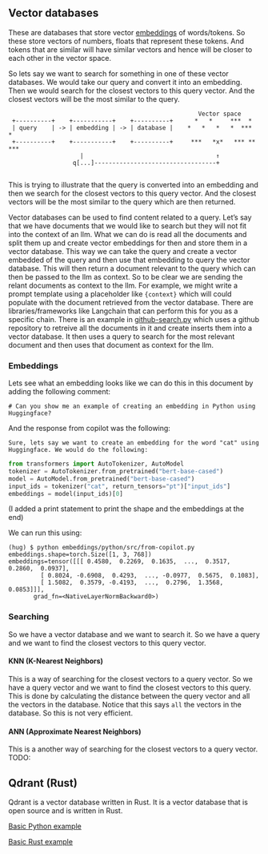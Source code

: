 ## Vector databases
These are databases that store vector [embeddings](./embedding-vector.md) of
words/tokens. So these store vectors of numbers, floats that represent these
tokens. And tokens that are similar will have similar vectors and hence will be
closer to each other in the vector space.

So lets say we want to search for something in one of these vector databases.
We would take our query and convert it into an embedding. Then we would search
for the closest vectors to this query vector. And the closest vectors will be
the most similar to the query.
```
                                                     Vector space
 +----------+    +-----------+    +----------+      *   *     ***  *
 | query    | -> | embedding | -> | database |    *   *   *   *  ***  *
 +----------+    +-----------+    +----------+     ***   *x*   *** ** ***
                    |                                     ↑
                  q[...]----------------------------------+
                                                               
```
This is trying to illustrate that the query is converted into an embedding and
then we search for the closest vectors to this query vector. And the closest
vectors will be the most similar to the query which are then returned.

Vector databases can be used to find content related to a query. Let’s say that
we have documents that we would like to search but they will not fit into the
context of an llm. What we can do is read all the documents and split them up
and create vector embeddings for then and store them in a vector database. This
way we can take the query and create a vector embedded of the query and then use
that embedding to query the vector database. This will then return a document
relevant to the query which can then be passed to the llm as context. So to be
clear we are sending the relant documents as context to the llm. For example,
we might write a prompt template using a placeholder like `{context}` which 
will could populate with the document retrieved from the vector database. There
are libraries/frameworks like Langchain that can perform this for you as a
specific chain.
There is an example in
[github-search.py](../langchain/src/github-search.py) which uses
a github repository to retreive all the documents in it and create inserts
them into a vector database. It then uses a query to search for the most
relevant document and then uses that document as context for the llm.

### Embeddings
Lets see what an embedding looks like we can do this in this document by adding
the following comment:
```
# Can you show me an example of creating an embedding in Python using Huggingface?
```
And the response from copilot was the following:
```
Sure, lets say we want to create an embedding for the word "cat" using
Huggingface. We would do the following:
```

```python
from transformers import AutoTokenizer, AutoModel
tokenizer = AutoTokenizer.from_pretrained("bert-base-cased")
model = AutoModel.from_pretrained("bert-base-cased")
input_ids = tokenizer("cat", return_tensors="pt")["input_ids"]
embeddings = model(input_ids)[0]
```
(I added a print statement to print the shape and the embeddings at the end)

We can run this using:
```console
(hug) $ python embeddings/python/src/from-copilot.py 
embeddings.shape=torch.Size([1, 3, 768])
embeddings=tensor([[[ 0.4580,  0.2269,  0.1635,  ...,  0.3517,  0.2860,  0.0937],
         [ 0.8024, -0.6908,  0.4293,  ..., -0.0977,  0.5675,  0.1083],
         [ 1.5082,  0.3579, -0.4193,  ...,  0.2796,  1.3568,  0.0853]]],
       grad_fn=<NativeLayerNormBackward0>)
```

### Searching
So we have a vector database and we want to search it. So we have a query and
we want to find the closest vectors to this query vector.

#### KNN (K-Nearest Neighbors)
This is a way of searching for the closest vectors to a query vector. So we
have a query vector and we want to find the closest vectors to this query.
This is done by calculating the distance between the query vector and all the
vectors in the database. Notice that this says `all` the vectors in the
database. So this is not very efficient. 

#### ANN (Approximate Nearest Neighbors)
This is a another way of searching for the closest vectors to a query vector.
TODO:


## Qdrant (Rust)
Qdrant is a vector database written in Rust. It is a vector database that is
open source and is written in Rust.

[Basic Python example](../vector-databases/qdrant/python)  

[Basic Rust example](../vector-databases/qdrant/rust/README.md)

